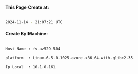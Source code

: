 
   
#### This Page Create at:

```bash

2024-11-14 - 21:07:21 UTC

```

#### Create By Machine:

```bash

Host Name : fv-az529-504

platform  : Linux-6.5.0-1025-azure-x86_64-with-glibc2.35

Ip Local  : 10.1.0.161

```

